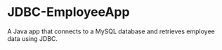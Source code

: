# JDBC-EmployeeApp
A Java app that connects to a MySQL database and retrieves employee data using JDBC.
